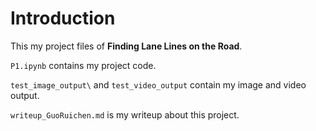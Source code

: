 # Introduction

This my project files of **Finding Lane Lines on the Road**.

`P1.ipynb` contains my project code.

`test_image_output\` and `test_video_output` contain my image and video output.

`writeup_GuoRuichen.md` is my writeup about this project.
